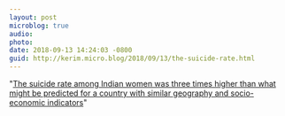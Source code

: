 ```yaml
---
layout: post
microblog: true
audio: 
photo: 
date: 2018-09-13 14:24:03 -0800
guid: http://kerim.micro.blog/2018/09/13/the-suicide-rate.html
---
```

"[The suicide rate among Indian women was three times higher than what might be predicted for a country with similar geography and socio-economic indicators](https://www.theguardian.com/world/2018/sep/13/nearly-two-out-of-five-women-who-commit-suicide-are-indian)"
